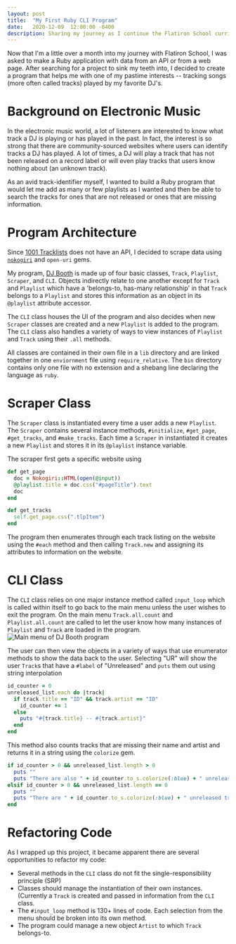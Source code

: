 ```yaml
---
layout: post
title:  "My First Ruby CLI Program"
date:   2020-12-09  12:00:00 -0400
description: Sharing my journey as I continue the Flatiron School curriculum. I share learnings from a personal CLI project, DJ Booth, designed to track songs played by DJ. I also discusses nokogiri and open-uri gems due to the lack of an API from 1001 Tracklists. 
---
```

Now that I'm a little over a month into my journey with Flatiron School, I was asked to make a Ruby application with data from an API or from a web page. After searching for a project to sink my teeth into, I decided to create a program that helps me with one of my pastime interests -- tracking songs (more often called tracks) played by my favorite DJ's.

# Background on Electronic Music
In the electronic music world, a lot of listeners are interested to know what track a DJ is playing or has played in the past. In fact, the interest is so strong that there are community-sourced websites where users can identify tracks a DJ has played. A lot of times, a DJ will play a track that has not been released on a record label or will even play tracks that users know nothing about (an unknown track).

As an avid track-identifier myself, I wanted to build a Ruby program that would let me add as many or few playlists as I wanted and then be able to search the tracks for ones that are not released or ones that are missing information.

# Program Architecture
Since [1001 Tracklists](https://www.1001tracklists.com/) does not have an API, I decided to scrape data using [`nokogiri`](https://nokogiri.org/) and `open-uri` gems.

My program, [DJ Booth](https://github.com/karsonkalt/dj_booth) is made up of four basic classes, `Track`, `Playlist`, `Scraper`, and `CLI`. Objects indirectly relate to one another except for `Track` and `Playlist` which have a 'belongs-to, has-many relationship' in that `Track` belongs to a `Playlist` and stores this information as an object in its `@playlist` attribute accessor.

The `CLI` class houses the UI of the program and also decides when new `Scraper` classes are created and a new `Playlist` is added to the program. The `CLI` class also handles a variety of ways to view instances of `Playlist` and `Track` using their `.all` methods.

All classes are contained in their own file in a `lib` directory and are linked together in one `enviornment` file using `require_relative`. The `bin` directory contains only one file with no extension and a shebang line declaring the language as `ruby`.

# Scraper Class
The `Scraper` class is instantiated every time a user adds a new `Playlist`. The `Scraper` contains several instance methods, `#initialize`, `#get_page`, `#get_tracks`, and `#make_tracks`. Each time a `Scraper` in instantiated it creates a new `Playlist` and stores it in its `@playlist` instance variable.

The scraper first gets a specific website using
```ruby
def get_page
  doc = Nokogiri::HTML(open(@input))
  @playlist.title = doc.css("#pageTitle").text
  doc
end 

def get_tracks
  self.get_page.css(".tlpItem")
end 
```
The program then enumerates through each track listing on the website using the `#each` method and then calling `Track.new` and assigning its attributes to information on the website.

# CLI Class
The `CLI` class relies on one major instance method called `input_loop` which is called within itself to go back to the main menu unless the user wishes to exit the program. On the main menu `Track.all.count` and `Playlist.all.count` are called to let the user know how many instances of `Playlist` and `Track` are loaded in the program.
![Main menu of DJ Booth program](https://dev-to-uploads.s3.amazonaws.com/i/nxhnd77a43fz7p0nq6l4.png)

The user can then view the objects in a variety of ways that use enumerator methods to show the data back to the user. Selecting "UR" will show the user `Track`s that have a `#label` of "Unreleased" and `puts` them out using string interpolation
```ruby
id_counter = 0
unreleased_list.each do |track|
  if track.title == "ID" && track.artist == "ID"
    id_counter += 1
  else
    puts "#{track.title} -- #{track.artist}"
  end
end
```
This method also counts tracks that are missing their name and artist and returns it in a string using the `colorize` gem.
```ruby
if id_counter > 0 && unreleased_list.length > 0
  puts ""
  puts "There are also " + id_counter.to_s.colorize(:blue) + " unreleased tracks in the program with unknown artists and unknown track titles."
elsif id_counter > 0 && unreleased_list.length == 0
  puts ""
  puts "There are " + id_counter.to_s.colorize(:blue) + " unreleased tracks in the program with unknown artists and unknown track titles."
end
```
# Refactoring Code
As I wrapped up this project, it became apparent there are several opportunities to refactor my code:
- Several methods in the `CLI` class do not fit the single-responsibility principle (SRP)
- Classes should manage the instantiation of their own instances. (Currently a `Track` is created and passed in information from the `CLI` class.
- The `#input_loop` method is 130+ lines of code. Each selection from the menu should be broken into its own method.
- The program could manage a new object `Artist` to which `Track` belongs-to.
